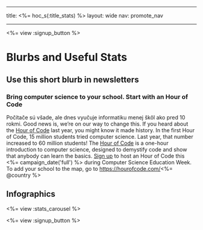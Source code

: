 * * *

title: <%= hoc_s(:title_stats) %> layout: wide nav: promote_nav

* * *

<%= view :signup_button %>

# Blurbs and Useful Stats

## Use this short blurb in newsletters

### Bring computer science to your school. Start with an Hour of Code

Počítače sú všade, ale dnes vyučuje informatiku menej škôl ako pred 10 rokmi. Good news is, we’re on our way to change this. If you heard about the [Hour of Code](<%= resolve_url('/') %>) last year, you might know it made history. In the first Hour of Code, 15 million students tried computer science. Last year, that number increased to 60 million students! The [Hour of Code](<%= resolve_url('/') %>) is a one-hour introduction to computer science, designed to demystify code and show that anybody can learn the basics. [Sign up](<%= resolve_url('/') %>) to host an Hour of Code this <%= campaign_date('full') %> during Computer Science Education Week. To add your school to the map, go to https://hourofcode.com/<%= @country %>

## Infographics

<%= view :stats_carousel %>

<%= view :signup_button %>